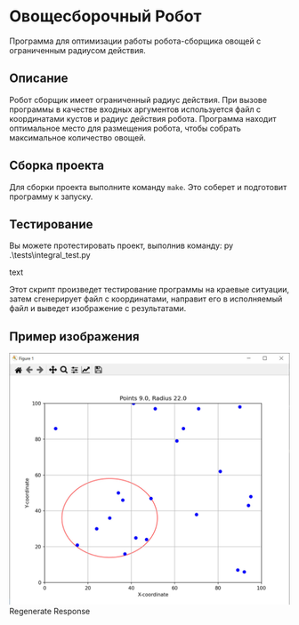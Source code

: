 # Овощесборочный Робот

Программа для оптимизации работы робота-сборщика овощей с ограниченным радиусом действия.

## Описание
Робот сборщик имеет ограниченный радиус действия. При вызове программы в качестве входных аргументов используется файл с координатами кустов и радиус действия робота. Программа находит оптимальное место для размещения робота, чтобы собрать максимальное количество овощей.

## Сборка проекта
Для сборки проекта выполните команду `make`. Это соберет и подготовит программу к запуску.

## Тестирование
Вы можете протестировать проект, выполнив команду:
py .\tests\integral_test.py

text

Этот скрипт произведет тестирование программы на краевые ситуации, затем сгенерирует файл с координатами, направит его в исполняемый файл и выведет изображение с результатами.

## Пример изображения

![Пример изображения](docs/bot.jpg)
Regenerate Response
